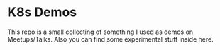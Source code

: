 # K8s Demos

This repo is a small collecting of something I used as demos on Meetups/Talks. Also you can find some experimental stuff inside here.
